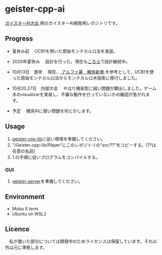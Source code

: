 # geister-cpp-ai
[ ガイスターAI大会 ](http://www2.matsue-ct.ac.jp/home/hashimoto/geister/GAT/)用のガイスターAI開発用レポジトリです。

## Progress
* 夏休み前
　UCB1を用いた原始モンテカルロ法を実装。

* 2020年夏休み
　設計を行った。現在も[こちら](https://hackmd.io/@nasatame/rySDwuP8v)で設計継続中。

* 10月13日　進捗
　現在、[ アルファ碁　解体新書 ](https://www.amazon.co.jp/%E6%9C%80%E5%BC%B7%E5%9B%B2%E7%A2%81AI-%E3%82%A2%E3%83%AB%E3%83%95%E3%82%A1%E7%A2%81-%E8%A7%A3%E4%BD%93%E6%96%B0%E6%9B%B8-%E6%B7%B1%E5%B1%A4%E5%AD%A6%E7%BF%92%E3%80%81%E3%83%A2%E3%83%B3%E3%83%86%E3%82%AB%E3%83%AB%E3%83%AD%E6%9C%A8%E6%8E%A2%E7%B4%A2%E3%80%81%E5%BC%B7%E5%8C%96%E5%AD%A6%E7%BF%92%E3%81%8B%E3%82%89%E8%A6%8B%E3%81%9F%E3%81%9D%E3%81%AE%E4%BB%95%E7%B5%84%E3%81%BF-%E5%A4%A7%E6%A7%BB/dp/4798152560)を参考として、UCB1を使った原始モンテカルロ法からモンテカルロ木探索に移行しました。
 
* 10月20,27日　内部大会
　やはり猪突型に弱い問題が顕出しました。ゲーム木のvisualizerを実装し、不審な動作を行っていないかの確認が急がれます。

* 予定
　猪突AIに弱い問題を何とかします。

## Usage
1. [geister-cpp-lib](https://github.com/ats-ito/Geister-cpp-lib)に従い環境を準備してください。
2. "/Geister-cpp-lib/Player"にこのレポジトリの"src/??"をコピーする。(??は任意の名前)
3. 1.の手順に従いプログラムをコンパイルする。

### GUI
1. [geister-server](https://github.com/miyo/geister_server.java)を準備してください。
 
## Environment 
- Moba X term
- Ubuntu  on WSL2

## Licence
　私が書いた部分については開発中のためライセンスは保留しています。それ以外は元に準拠します。
　

